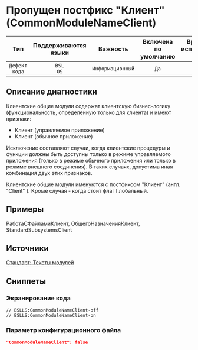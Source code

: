 # Пропущен постфикс "Клиент" (CommonModuleNameClient)

| Тип | Поддерживаются<br/>языки | Важность | Включена<br/>по умолчанию | Время на<br/>исправление (мин) | Тэги |
| :-: | :-: | :-: | :-: | :-: | :-: |
| `Дефект кода` | `BSL`<br/>`OS` | `Информационный` | `Да` | `1` | `standard` |

<!-- Блоки выше заполняются автоматически, не трогать -->
## Описание диагностики
<!-- Описание диагностики заполняется вручную. Необходимо понятным языком описать смысл и схему работу -->

Клиентские общие модули содержат клиентскую бизнес-логику (функциональность, определенную только для клиента)
 и имеют признаки:

* Клиент (управляемое приложение)
* Клиент (обычное приложение)

Исключение составляют случаи, когда клиентские процедуры и функции должны быть доступны только в режиме управляемого 
приложения (только в режиме обычного приложения или только в режиме внешнего соединения). 
В таких случаях, допустима иная комбинация двух этих признаков.

Клиентские общие модули именуются с постфиксом "Клиент" (англ. "Client" ). Кроме случая - когда стоит флаг Глобальный.

## Примеры
<!-- В данном разделе приводятся примеры, на которые диагностика срабатывает, а также можно привести пример, как можно исправить ситуацию -->

РаботаСФайламиКлиент, ОбщегоНазначенияКлиент, StandardSubsystemsClient

## Источники
<!-- Необходимо указывать ссылки на все источники, из которых почерпнута информация для создания диагностики -->
<!-- Примеры источников

* Источник: [Стандарт: Тексты модулей](https://its.1c.ru/db/v8std#content:456:hdoc)
* Полезная информаця: [Отказ от использования модальных окон](https://its.1c.ru/db/metod8dev#content:5272:hdoc)
* Источник: [Cognitive complexity, ver. 1.4](https://www.sonarsource.com/docs/CognitiveComplexity.pdf) -->

[Стандарт: Тексты модулей](https://its.1c.ru/db/v8std#content:469:hdoc:2.3)

## Сниппеты

<!-- Блоки ниже заполняются автоматически, не трогать -->
### Экранирование кода

```bsl
// BSLLS:CommonModuleNameClient-off
// BSLLS:CommonModuleNameClient-on
```

### Параметр конфигурационного файла

```json
"CommonModuleNameClient": false
```
